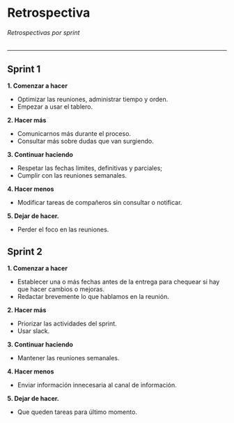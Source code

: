 # Retrospectiva

###### Retrospectivas por sprint
------------
## Sprint 1

**1.  Comenzar a hacer**
- Optimizar las reuniones, administrar tiempo y orden.
- Empezar a usar el tablero.

**2. Hacer más**
- Comunicarnos más durante el proceso.
- Consultar más sobre dudas que van surgiendo.

**3. Continuar haciendo**
- Respetar las fechas limites, definitivas y parciales;
- Cumplir con las reuniones semanales.

**4. Hacer menos**
- Modificar tareas de compañeros sin consultar o notificar.

**5. Dejar de hacer.**
- Perder el foco en las reuniones.

## Sprint 2

**1. Comenzar a hacer**
- Establecer una o más fechas antes de la entrega para chequear si hay que hacer cambios o mejoras.
- Redactar brevemente lo que hablamos en la reunión.

**2. Hacer más**
- Priorizar las actividades del sprint.
- Usar slack.

**3. Continuar haciendo**
- Mantener las reuniones semanales.

**4. Hacer menos**
- Enviar información innecesaria al canal de información.

**5. Dejar de hacer.**
- Que queden tareas para último momento.
